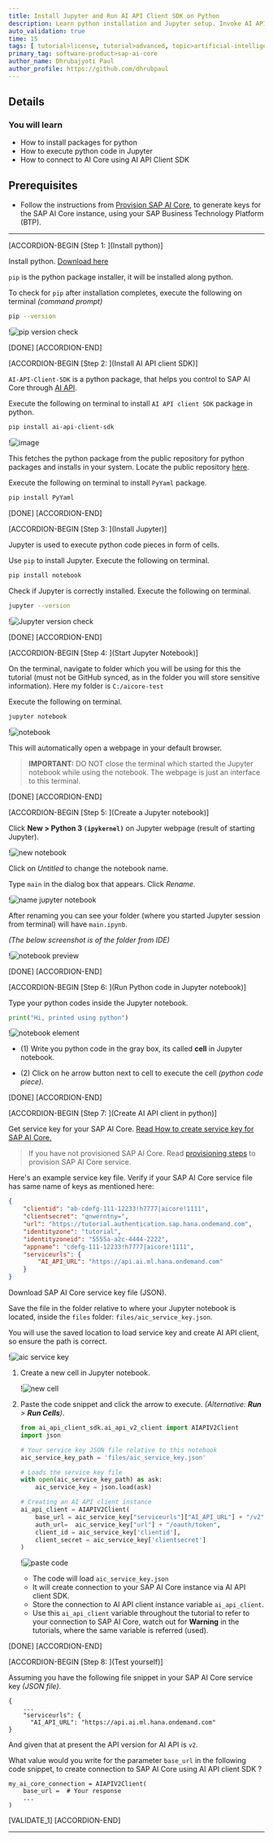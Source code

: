 ```yaml
---
title: Install Jupyter and Run AI API Client SDK on Python
description: Learn python installation and Jupyter setup. Invoke AI API client to connect to SAP AI Core.
auto_validation: true
time: 15
tags: [ tutorial>license, tutorial>advanced, topic>artificial-intelligence, topic>machine-learning, software-product>sap-ai-core ]
primary_tag: software-product>sap-ai-core
author_name: Dhrubajyoti Paul
author_profile: https://github.com/dhrubpaul
---
```


## Details
### You will learn
  - How to install packages for python
  - How to execute python code in Jupyter
  - How to connect to AI Core using AI API Client SDK

## Prerequisites
- Follow the instructions from [Provision SAP AI Core](https://help.sap.com/docs/AI_CORE/2d6c5984063c40a59eda62f4a9135bee/38c4599432d74c1d94e70f7c955a717d.html), to generate keys for the SAP AI Core instance, using your SAP Business Technology Platform (BTP).

---

[ACCORDION-BEGIN [Step 1: ](Install python)]

Install python. [Download here](https://www.python.org/downloads/)

`pip` is the python package installer, it will be installed along python.

To check for `pip` after installation completes,
execute the following on terminal *(command prompt)*

```BASH
pip --version
```

!![pip version check](img/jupyter/pip.png)

[DONE]
[ACCORDION-END]

[ACCORDION-BEGIN [Step 2: ](Install AI API client SDK)]

`AI-API-Client-SDK` is a python package, that helps you control to SAP AI Core through   [AI API](https://help.sap.com/viewer/2d6c5984063c40a59eda62f4a9135bee/LATEST/en-US/716d4c38e3054c93a9d481b51cc66298.html).

Execute the following on terminal to install `AI API client SDK` package in python.

```BASH
pip install ai-api-client-sdk
```

!![image](img/pip/install.png)

This fetches the python package from the public repository for python packages and installs in your system. Locate the public repository [here](https://pypi.org/project/ai-api-client-sdk/).

Execute the following on terminal to install `PyYaml` package.

```BASH
pip install PyYaml
```

[DONE]
[ACCORDION-END]


[ACCORDION-BEGIN [Step 3: ](Install Jupyter)]

Jupyter is used to execute python code pieces in form of cells.

Use `pip` to install Jupyter. Execute the following on terminal.

```BASH
pip install notebook
```

Check if Jupyter is correctly installed. Execute the following on terminal.

```BASH
jupyter --version
```

!![Jupyter version check](img/jupyter/jupy.png)

[DONE]
[ACCORDION-END]

[ACCORDION-BEGIN [Step 4: ](Start Jupyter Notebook)]

On the terminal, navigate to folder which you will be using for this the tutorial (must not be GitHub synced, as in the folder you will store sensitive information). Here my folder is `C:/aicore-test`

Execute the following on terminal.

```BASH
jupyter notebook
```

!![notebook](img/jupyter/notebook.png)

This will automatically open a webpage in your default browser.

> **IMPORTANT:** DO NOT close the terminal which started the Jupyter notebook while using the notebook. The webpage is just an interface to this terminal.

[DONE]
[ACCORDION-END]

[ACCORDION-BEGIN [Step 5: ](Create a Jupyter notebook)]

Click **New > Python 3 `(ipykernel)`** on Jupyter webpage (result of starting Jupyter).

!![new notebook](img/jupyter/new.png)

Click on *Untitled* to change the notebook name.

Type `main` in the dialog box that appears. Click *Rename*.

!![name jupyter notebook](img/jupyter/name-notebook.png)


After renaming you can see your folder (where you started Jupyter session from terminal) will have `main.ipynb`.

*(The below screenshot is of the folder from IDE)*

!![notebook preview](img/jupyter/preview.png)

[DONE]
[ACCORDION-END]


[ACCORDION-BEGIN [Step 6: ](Run Python code in Jupyter notebook)]

Type your python codes inside the Jupyter notebook.

```PYTHON
print("Hi, printed using python")
```

!![notebook element](img/jupyter/cell.png)  

- (1) Write you python code in the gray box, its called **cell** in Jupyter notebook.

- (2) Click on he arrow button next to cell to execute the cell *(python code piece)*.

[DONE]
[ACCORDION-END]

[ACCORDION-BEGIN [Step 7: ](Create AI API client in python)]

Get service key for your SAP AI Core. [Read How to create service key for SAP AI Core.](https://help.sap.com/viewer/2d6c5984063c40a59eda62f4a9135bee/LATEST/en-US/7323ff4e37ba41c198b06e9669b80920.html)

> If you have not provisioned SAP AI Core. Read [provisioning steps](https://help.sap.com/viewer/2d6c5984063c40a59eda62f4a9135bee/LATEST/en-US/38c4599432d74c1d94e70f7c955a717d.html) to provision SAP AI Core service.

Here's an example service key file. Verify if your SAP AI Core service file has same name of keys as mentioned here:

```JSON
{
    "clientid": "ab-cdefg-111-12233!h7777|aicore!1111",
    "clientsecret": "qnwerntny=",
    "url": "https://tutorial.authentication.sap.hana.ondemand.com",
    "identityzone": "tutorial",
    "identityzoneid": "5555a-a2c-4444-2222",
    "appname": "cdefg-111-12233!h7777|aicore!1111",
    "serviceurls": {
        "AI_API_URL": "https://api.ai.ml.hana.ondemand.com"
    }
}
```

Download SAP AI Core service key file (JSON).

Save the file in the folder relative to where your Jupyter notebook is located, inside the `files` folder: `files/aic_service_key.json`.

You will use the saved location to load service key and create AI API client, so ensure the path is correct.                    

!![aic service key](img/pip/aic_service_key.png)


1. Create a new cell in Jupyter notebook.

    !![new cell](img/jupyter/new-cell.png)


2. Paste the code snippet and click the arrow to execute. *(Alternative: **Run** > **Run Cells**)*.

    ```PYTHON
    from ai_api_client_sdk.ai_api_v2_client import AIAPIV2Client
    import json

    # Your service key JSON file relative to this notebook
    aic_service_key_path = 'files/aic_service_key.json'

    # Loads the service key file
    with open(aic_service_key_path) as ask:
        aic_service_key = json.load(ask)

    # Creating an AI API client instance
    ai_api_client = AIAPIV2Client(
        base_url = aic_service_key["serviceurls"]["AI_API_URL"] + "/v2", # The present AI API version is 2
        auth_url=  aic_service_key["url"] + "/oauth/token",
        client_id = aic_service_key['clientid'],
        client_secret = aic_service_key['clientsecret']
    )
    ```

    !![paste code](img/jupyter/paste-code.png)

    - The code will load `aic_service_key.json`
    - It will create connection to your SAP AI Core instance via AI API client SDK.
    - Store the connection to AI API client instance variable `ai_api_client`.
    - Use this `ai_api_client` variable  throughout the tutorial to refer to your connection to SAP AI Core, watch out for **Warning** in the tutorials, where the same variable is referred (used).

[DONE]
[ACCORDION-END]


[ACCORDION-BEGIN [Step 8: ](Test yourself)]

Assuming you have the following file snippet in your SAP AI Core service key *(JSON file)*.

```
{
    ...
    "serviceurls": {
      "AI_API_URL": "https://api.ai.ml.hana.ondemand.com"
}
```
And given that at present the API version for AI API is `v2`.

What value would you write for the parameter `base_url` in the following code snippet, to create connection to SAP AI Core using AI API client SDK ?

```PYTHON[2]
my_ai_core_connection = AIAPIV2Client(
    base_url =  # Your response
    ...
)
```

[VALIDATE_1]
[ACCORDION-END]

---
